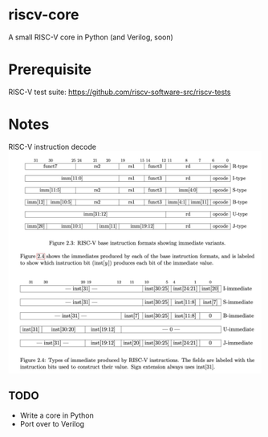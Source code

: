 # riscv-core
A small RISC-V core in Python (and Verilog, soon)

# Prerequisite
RISC-V test suite: https://github.com/riscv-software-src/riscv-tests

# Notes
RISC-V instruction decode
![alt text](docs/riscv_instruction_decode.jpg)

## TODO
- Write a core in Python
- Port over to Verilog
